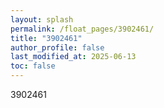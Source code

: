 ```yaml
---
layout: splash
permalink: /float_pages/3902461/
title: "3902461"
author_profile: false
last_modified_at: 2025-06-13
toc: false
---
```

 
3902461
